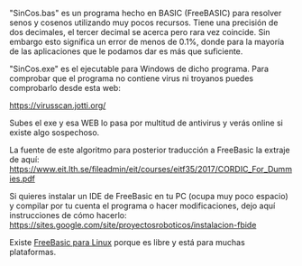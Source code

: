 "SinCos.bas" es un programa hecho en BASIC (FreeBASIC) para resolver senos y cosenos utilizando muy pocos recursos. Tiene una precisión de dos decimales, el tercer decimal se acerca pero rara vez coincide. Sin embargo esto significa un error de menos de 0.1%, donde para la mayoría de las aplicaciones que le podamos dar es más que suficiente.

"SinCos.exe" es el ejecutable para Windows de dicho programa. Para comprobar que el programa no contiene virus ni troyanos puedes comprobarlo desde esta web:

https://virusscan.jotti.org/

Subes el exe y esa WEB lo pasa por multitud de antivirus y verás online si existe algo sospechoso.

La fuente de este algoritmo para posterior traducción a FreeBasic la extraje de aquí: https://www.eit.lth.se/fileadmin/eit/courses/eitf35/2017/CORDIC_For_Dummies.pdf

Si quieres instalar un IDE de FreeBasic en tu PC (ocupa muy poco espacio) y compilar por tu cuenta el programa o hacer modificaciones, dejo aquí instrucciones de cómo hacerlo: https://sites.google.com/site/proyectosroboticos/instalacion-fbide

Existe [FreeBasic para Linux](https://www.ochobitshacenunbyte.com/2015/09/15/programando-freebasic-gnu-linux/) porque es libre y está para muchas plataformas.
